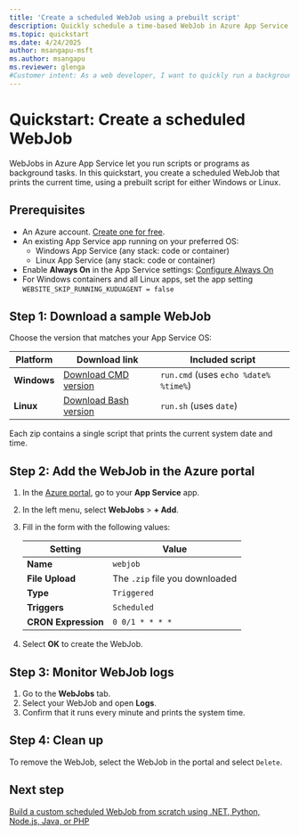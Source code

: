 ```yaml
---
title: 'Create a scheduled WebJob using a prebuilt script'
description: Quickly schedule a time-based WebJob in Azure App Service using a prebuilt script for Windows or Linux.
ms.topic: quickstart
ms.date: 4/24/2025
author: msangapu-msft
ms.author: msangapu
ms.reviewer: glenga
#Customer intent: As a web developer, I want to quickly run a background script that prints the current time.
---
```


# Quickstart: Create a scheduled WebJob

WebJobs in Azure App Service let you run scripts or programs as background tasks. In this quickstart, you create a scheduled WebJob that prints the current time, using a prebuilt script for either Windows or Linux.

## Prerequisites

- An Azure account. [Create one for free](https://azure.microsoft.com/free/).
- An existing App Service app running on your preferred OS:
  - Windows App Service (any stack: code or container)
  - Linux App Service (any stack: code or container)
- Enable **Always On** in the App Service settings: [Configure Always On](configure-common.md?tabs=portal#configure-general-settings)
- For Windows containers and all Linux apps, set the app setting `WEBSITE_SKIP_RUNNING_KUDUAGENT = false`

## Step 1: Download a sample WebJob

Choose the version that matches your App Service OS:

| Platform | Download link | Included script |
|----------|----------------|-----------------|
| **Windows** | [Download CMD version](https://github.com/Azure-Samples/App-Service-WebJobs-Quickstart/raw/main/windows/webjob-windows.zip) | `run.cmd` (uses `echo %date% %time%`) |
| **Linux**   | [Download Bash version](https://github.com/Azure-Samples/App-Service-WebJobs-Quickstart/raw/main/linux/webjob-linux.zip)   | `run.sh` (uses `date`) |

Each zip contains a single script that prints the current system date and time.

## Step 2: Add the WebJob in the Azure portal

1. In the [Azure portal](https://portal.azure.com), go to your **App Service** app.
2. In the left menu, select **WebJobs** > **+ Add**.
3. Fill in the form with the following values:

   | Setting            | Value             |
   |--------------------|-------------------|
   | **Name**           | `webjob`          |
   | **File Upload**    | The `.zip` file you downloaded |
   | **Type**           | `Triggered`       |
   | **Triggers**       | `Scheduled`       |
   | **CRON Expression**| `0 0/1 * * * *`   |

4. Select **OK** to create the WebJob.

## Step 3: Monitor WebJob logs

1. Go to the **WebJobs** tab.
2. Select your WebJob and open **Logs**.
3. Confirm that it runs every minute and prints the system time.

## Step 4: Clean up

To remove the WebJob, select the WebJob in the portal and select `Delete`.

## <a name="NextSteps"></a> Next step

[Build a custom scheduled WebJob from scratch using .NET, Python, Node.js, Java, or PHP](tutorial-webjobs.md)
